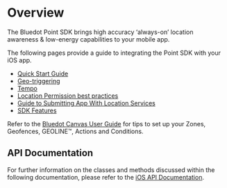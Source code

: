 Overview
=======

The Bluedot Point SDK brings high accuracy ‘always-on’ location awareness & low-energy capabilities to your mobile app.

The following pages provide a guide to integrating the Point SDK with your iOS app.

*   [Quick Start Guide](https://docs.bluedot.io/ios-sdk/ios-quick-start/)
*   [Geo-triggering](https://docs.bluedot.io/ios-sdk/ios-geo-triggering/)
*   [Tempo](https://docs.bluedot.io/ios-sdk/ios-tempo/)
*   [Location Permission best practices](https://docs.bluedot.io/ios-sdk/ios-location-permission-best-practices/)
*   [Guide to Submitting App With Location Services](https://docs.bluedot.io/guide-to-submitting-apps-with-location-services/)
*   [SDK Features](https://docs.bluedot.io/ios-sdk/ios-features/)

Refer to the [Bluedot Canvas User Guide](https://docs.bluedot.io/canvas/) for tips to set up your Zones, Geofences, GEOLINE™, Actions and Conditions.

API Documentation
-----------------

For further information on the classes and methods discussed within the following documentation, please refer to the [iOS API Documentation](https://ios-docs.bluedot.io/).